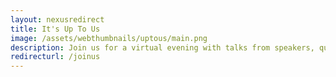 ```yaml
---
layout: nexusredirect
title: It's Up To Us
image: /assets/webthumbnails/uptous/main.png
description: Join us for a virtual evening with talks from speakers, quizzes and a celebration of Labour Party heritage.
redirecturl: /joinus
---
```

